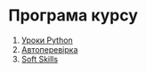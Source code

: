 # Програма курсу

1. [Уроки Python](https://sasha-kravtsova.gitbook.io/all_lessons/python)
2. [Автоперевірка](https://docs.google.com/spreadsheets/d/1UuUg1CukA71y8hTrxzMaNTTnMqfqNcCjCNX0yW8RriQ/edit#gid=1962484563)
3. [Soft Skills](https://sasha-kravtsova.gitbook.io/all_lessons/soft-skills)
